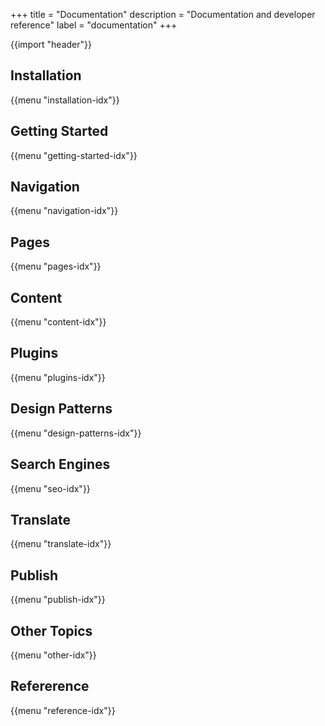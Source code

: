 +++
title = "Documentation"
description = "Documentation and developer reference"
label = "documentation"
+++

{{import "header"}}

## Installation

{{menu "installation-idx"}}

## Getting Started

{{menu "getting-started-idx"}}

## Navigation

{{menu "navigation-idx"}}

## Pages

{{menu "pages-idx"}}

## Content

{{menu "content-idx"}}

## Plugins

{{menu "plugins-idx"}}

## Design Patterns

{{menu "design-patterns-idx"}}

## Search Engines

{{menu "seo-idx"}}

## Translate

{{menu "translate-idx"}}

## Publish

{{menu "publish-idx"}}

## Other Topics

{{menu "other-idx"}}

## Refererence

{{menu "reference-idx"}}

